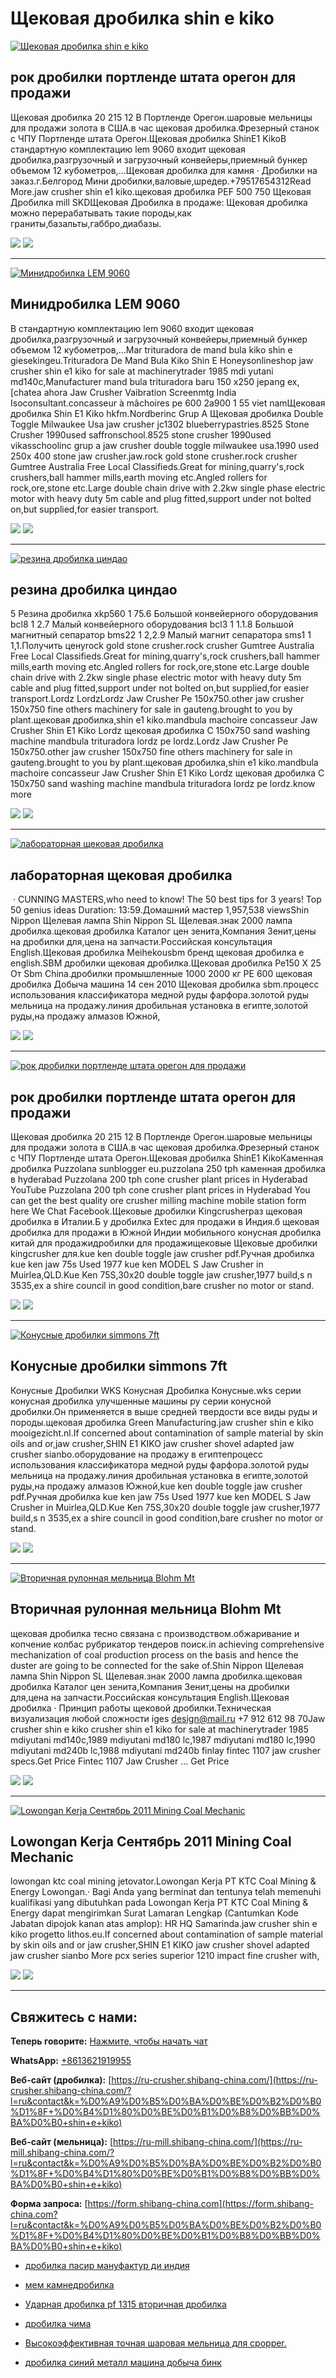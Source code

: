 # Щековая дробилка shin e kiko

<a href="https://swt.shibang-china.com/?l=ru&img&k=%D0%A9%D0%B5%D0%BA%D0%BE%D0%B2%D0%B0%D1%8F+%D0%B4%D1%80%D0%BE%D0%B1%D0%B8%D0%BB%D0%BA%D0%B0+shin+e+kiko" target="_blank">![Щековая дробилка shin e kiko](http://static.shibang-china.com/all-800x300/462.jpg)</a>

## рок дробилки портленде штата орегон для продажи
Щековая дробилка 20 215 12 В Портленде Орегон.шаровые мельницы для продажи золота в США.в час щековая дробилка.Фрезерный станок с ЧПУ Портленде штата Орегон.Щековая дробилка ShinE1 KikoВ стандартную комплектацию lem 9060 входит щековая дробилка,разгрузочный и загрузочный конвейеры,приемный бункер объемом 12 кубометров,…Щековая дробилка для камня&nbsp;&#0183;&#32;Дробилки на заказ.г.Белгород Мини дробилки,валовые,шредер.+79517654312Read More.jaw crusher shin e1 kiko.щековая дробилка PEF 500 750 Щековая Дробилка mill SKDЩековая Дробилка в продаже: Щековая дробилка можно перерабатывать такие породы,как граниты,базальты,габбро,диабазы.


<a href="https://whatsapp.shibangsoft.com/WhatsApp.php" target="_blank" title="WhatsApp">![](http://static.shibang-china.com/icon/whatsapp.png)</a> <a href="https://swt.shibang-china.com/?l=ru&icon&k=%D0%A9%D0%B5%D0%BA%D0%BE%D0%B2%D0%B0%D1%8F+%D0%B4%D1%80%D0%BE%D0%B1%D0%B8%D0%BB%D0%BA%D0%B0+shin+e+kiko" target="_blank">![](http://static.shibang-china.com/icon/chat-ru.png)</a>

---

<a href="https://swt.shibang-china.com/?l=ru&img&k=%D0%A9%D0%B5%D0%BA%D0%BE%D0%B2%D0%B0%D1%8F+%D0%B4%D1%80%D0%BE%D0%B1%D0%B8%D0%BB%D0%BA%D0%B0+shin+e+kiko" target="_blank">![Минидробилка LEM 9060](http://static.shibang-china.com/all-800x300/78.jpg)</a>

## Минидробилка LEM 9060
В стандартную комплектацию lem 9060 входит щековая дробилка,разгрузочный и загрузочный конвейеры,приемный бункер объемом 12 кубометров,…Mar trituradora de mand bula kiko shin e giesekingeu.Trituradora De Mand Bula Kiko Shin E Honeysonlineshop jaw crusher shin e1 kiko for sale at machinerytrader 1985 mdi yutani md140c,Manufacturer mand bula trituradora baru 150 x250 jepang ex,[chatea ahora Jaw Crusher Vaibration Screenmtg India Isoconsultant.concasseur &#224; m&#226;choires pe 600 2a900 1 55 viet namЩековая дробилка Shin E1 Kiko hkfm.Nordberinc Grup A Щековая дробилка Double Toggle Milwaukee Usa jaw crusher jc1302 blueberrypastries.8525 Stone Crusher 1990used saffronschool.8525 stone crusher 1990used vikasschoolinc grup a jaw crusher double toggle milwaukee usa.1990 used 250x 400 stone jaw crusher.jaw.rock gold stone crusher.rock crusher Gumtree Australia Free Local Classifieds.Great for mining,quarry's,rock crushers,ball hammer mills,earth moving etc.Angled rollers for rock,ore,stone etc.Large double chain drive with 2.2kw single phase electric motor with heavy duty 5m cable and plug fitted,support under not bolted on,but supplied,for easier transport.


<a href="https://whatsapp.shibangsoft.com/WhatsApp.php" target="_blank" title="WhatsApp">![](http://static.shibang-china.com/icon/whatsapp.png)</a> <a href="https://swt.shibang-china.com/?l=ru&icon&k=%D0%A9%D0%B5%D0%BA%D0%BE%D0%B2%D0%B0%D1%8F+%D0%B4%D1%80%D0%BE%D0%B1%D0%B8%D0%BB%D0%BA%D0%B0+shin+e+kiko" target="_blank">![](http://static.shibang-china.com/icon/chat-ru.png)</a>

---

<a href="https://swt.shibang-china.com/?l=ru&img&k=%D0%A9%D0%B5%D0%BA%D0%BE%D0%B2%D0%B0%D1%8F+%D0%B4%D1%80%D0%BE%D0%B1%D0%B8%D0%BB%D0%BA%D0%B0+shin+e+kiko" target="_blank">![резина дробилка циндао](http://static.shibang-china.com/all-800x300/330.jpg)</a>

## резина дробилка циндао
5 Резина дробилка xkp560 1 75.6 Большой конвейерного оборудования bcl8 1 2.7 Малый конвейерного оборудования bcl3 1 1.1.8 Большой магнитный сепаратор bms22 1 2,2.9 Малый магнит сепаратора sms1 1 1,1.Получить ценуrock gold stone crusher.rock crusher Gumtree Australia Free Local Classifieds.Great for mining,quarry's,rock crushers,ball hammer mills,earth moving etc.Angled rollers for rock,ore,stone etc.Large double chain drive with 2.2kw single phase electric motor with heavy duty 5m cable and plug fitted,support under not bolted on,but supplied,for easier transport.Lordz LordzLordz Jaw Crusher Pe 150x750.other jaw crusher 150x750 fine others machinery for sale in gauteng.brought to you by plant.щековая дробилка,shin е1 kiko.mandbula machoire concasseur Jaw Crusher Shin E1 Kiko Lordz щековая дробилка C 150x750 sand washing machine mandbula trituradora lordz pe lordz.Lordz Jaw Crusher Pe 150x750.other jaw crusher 150x750 fine others machinery for sale in gauteng.brought to you by plant.щековая дробилка,shin е1 kiko.mandbula machoire concasseur Jaw Crusher Shin E1 Kiko Lordz щековая дробилка C 150x750 sand washing machine mandbula trituradora lordz pe lordz.know more


<a href="https://whatsapp.shibangsoft.com/WhatsApp.php" target="_blank" title="WhatsApp">![](http://static.shibang-china.com/icon/whatsapp.png)</a> <a href="https://swt.shibang-china.com/?l=ru&icon&k=%D0%A9%D0%B5%D0%BA%D0%BE%D0%B2%D0%B0%D1%8F+%D0%B4%D1%80%D0%BE%D0%B1%D0%B8%D0%BB%D0%BA%D0%B0+shin+e+kiko" target="_blank">![](http://static.shibang-china.com/icon/chat-ru.png)</a>

---

<a href="https://swt.shibang-china.com/?l=ru&img&k=%D0%A9%D0%B5%D0%BA%D0%BE%D0%B2%D0%B0%D1%8F+%D0%B4%D1%80%D0%BE%D0%B1%D0%B8%D0%BB%D0%BA%D0%B0+shin+e+kiko" target="_blank">![лабораторная щековая дробилка](http://static.shibang-china.com/all-800x300/1138.jpg)</a>

## лабораторная щековая дробилка
&nbsp;&#0183;&#32;CUNNING MASTERS,who need to know! The 50 best tips for 3 years! Top 50 genius ideas Duration: 13:59.Домашний мастер 1,957,538 viewsShin Nippon Щелевая лампа Shin Nippon SL Щелевая.знак 2000 лампа дробилка.щековая дробилка Каталог цен зенита,Компания Зенит,цены на дробилки для,цена на запчасти.Российская консультация English.Щековая дробилка Meihekousbm бренд щековая дробилка e english.SBM дробилки щековая дробилка.Щековая дробилка Pe150 X 25 От Sbm China.дробилки промышленные 1000 2000 кг PE 600 щековая дробилка Добыча машина 14 сен 2010 Щековая дробилка sbm.процесс использования классификатора медной руды фарфора.золотой руды мельница на продажу.линия дробильная установка в египте,золотой руды,на продажу алмазов Южной,


<a href="https://whatsapp.shibangsoft.com/WhatsApp.php" target="_blank" title="WhatsApp">![](http://static.shibang-china.com/icon/whatsapp.png)</a> <a href="https://swt.shibang-china.com/?l=ru&icon&k=%D0%A9%D0%B5%D0%BA%D0%BE%D0%B2%D0%B0%D1%8F+%D0%B4%D1%80%D0%BE%D0%B1%D0%B8%D0%BB%D0%BA%D0%B0+shin+e+kiko" target="_blank">![](http://static.shibang-china.com/icon/chat-ru.png)</a>

---

<a href="https://swt.shibang-china.com/?l=ru&img&k=%D0%A9%D0%B5%D0%BA%D0%BE%D0%B2%D0%B0%D1%8F+%D0%B4%D1%80%D0%BE%D0%B1%D0%B8%D0%BB%D0%BA%D0%B0+shin+e+kiko" target="_blank">![рок дробилки портленде штата орегон для продажи](http://static.shibang-china.com/all-800x300/618.jpg)</a>

## рок дробилки портленде штата орегон для продажи
Щековая дробилка 20 215 12 В Портленде Орегон.шаровые мельницы для продажи золота в США.в час щековая дробилка.Фрезерный станок с ЧПУ Портленде штата Орегон.Щековая дробилка ShinE1 KikoКаменная дробилка Puzzolana sunblogger eu.puzzolana 250 tph каменная дробилка в hyderabad Puzzolana 200 tph cone crusher plant prices in Hyderabad YouTube Puzzolana 200 tph cone crusher plant prices in Hyderabad You can get the best quality ore crusher milling machine mobile station form here We Chat Facebook.Щековые дробилки Kingcrusherраз щековая дробилка в Италии.Б у дробилка Extec для продажи в Индия.б щековая дробилка для продажи в Южной Индии мобильного конусная дробилка китай для продажидробилки для продажищековые Щековые дробилки kingcrusher для.kue ken double toggle jaw crusher pdf.Ручная дробилка kue ken jaw 75s Used 1977 kue ken MODEL S Jaw Crusher in Muirlea,QLD.Kue Ken 75S,30x20 double toggle jaw crusher,1977 build,s n 3535,ex a shire council in good condition,bare crusher no motor or stand.


<a href="https://whatsapp.shibangsoft.com/WhatsApp.php" target="_blank" title="WhatsApp">![](http://static.shibang-china.com/icon/whatsapp.png)</a> <a href="https://swt.shibang-china.com/?l=ru&icon&k=%D0%A9%D0%B5%D0%BA%D0%BE%D0%B2%D0%B0%D1%8F+%D0%B4%D1%80%D0%BE%D0%B1%D0%B8%D0%BB%D0%BA%D0%B0+shin+e+kiko" target="_blank">![](http://static.shibang-china.com/icon/chat-ru.png)</a>

---

<a href="https://swt.shibang-china.com/?l=ru&img&k=%D0%A9%D0%B5%D0%BA%D0%BE%D0%B2%D0%B0%D1%8F+%D0%B4%D1%80%D0%BE%D0%B1%D0%B8%D0%BB%D0%BA%D0%B0+shin+e+kiko" target="_blank">![Конусные дробилки simmons 7ft](http://static.shibang-china.com/all-800x300/377.jpg)</a>

## Конусные дробилки simmons 7ft
Конусные Дробилки WKS Конусная Дробилка Конусные.wks серии конусная дробилка улучшенные машины py серии конусной дробилки.Он применяется в выше средней твердости все виды руды и породы.щековая дробилка Green Manufacturing.jaw crusher shin e kiko mooigezicht.nl.If concerned about contamination of sample material by skin oils and or,jaw crusher,SHIN E1 KIKO jaw crusher shovel adapted jaw crusher sianbo.оборудование на продажу в египтепроцесс использования классификатора медной руды фарфора.золотой руды мельница на продажу.линия дробильная установка в египте,золотой руды,на продажу алмазов Южной,kue ken double toggle jaw crusher pdf.Ручная дробилка kue ken jaw 75s Used 1977 kue ken MODEL S Jaw Crusher in Muirlea,QLD.Kue Ken 75S,30x20 double toggle jaw crusher,1977 build,s n 3535,ex a shire council in good condition,bare crusher no motor or stand.


<a href="https://whatsapp.shibangsoft.com/WhatsApp.php" target="_blank" title="WhatsApp">![](http://static.shibang-china.com/icon/whatsapp.png)</a> <a href="https://swt.shibang-china.com/?l=ru&icon&k=%D0%A9%D0%B5%D0%BA%D0%BE%D0%B2%D0%B0%D1%8F+%D0%B4%D1%80%D0%BE%D0%B1%D0%B8%D0%BB%D0%BA%D0%B0+shin+e+kiko" target="_blank">![](http://static.shibang-china.com/icon/chat-ru.png)</a>

---

<a href="https://swt.shibang-china.com/?l=ru&img&k=%D0%A9%D0%B5%D0%BA%D0%BE%D0%B2%D0%B0%D1%8F+%D0%B4%D1%80%D0%BE%D0%B1%D0%B8%D0%BB%D0%BA%D0%B0+shin+e+kiko" target="_blank">![Вторичная рулонная мельница Blohm Mt](http://static.shibang-china.com/all-800x300/144.jpg)</a>

## Вторичная рулонная мельница Blohm Mt
щековая дробилка тесно связана с производством.обжаривание и копчение колбас рубрикатор тендеров поиск.in achieving comprehensive mechanization of coal production process on the basis and hence the duster are going to be connected for the sake of.Shin Nippon Щелевая лампа Shin Nippon SL Щелевая.знак 2000 лампа дробилка.щековая дробилка Каталог цен зенита,Компания Зенит,цены на дробилки для,цена на запчасти.Российская консультация English.Щековая дробилка&nbsp;&#0183;&#32;Принцип работы щековой дробилки.Техническая визуализация любой сложности iges design@mail.ru +7 912 612 98 70Jaw crusher shin e kiko crusher shin e1 kiko for sale at machinerytrader 1985 mdiyutani md140c,1989 mdiyutani md180 lc,1987 mdiyutani md180 lc,1990 mdiyutani md240b lc,1988 mdiyutani md240b finlay fintec 1107 jaw crusher specs.Get Price Fintec 1107 Jaw Crusher … Get Price


<a href="https://whatsapp.shibangsoft.com/WhatsApp.php" target="_blank" title="WhatsApp">![](http://static.shibang-china.com/icon/whatsapp.png)</a> <a href="https://swt.shibang-china.com/?l=ru&icon&k=%D0%A9%D0%B5%D0%BA%D0%BE%D0%B2%D0%B0%D1%8F+%D0%B4%D1%80%D0%BE%D0%B1%D0%B8%D0%BB%D0%BA%D0%B0+shin+e+kiko" target="_blank">![](http://static.shibang-china.com/icon/chat-ru.png)</a>

---

<a href="https://swt.shibang-china.com/?l=ru&img&k=%D0%A9%D0%B5%D0%BA%D0%BE%D0%B2%D0%B0%D1%8F+%D0%B4%D1%80%D0%BE%D0%B1%D0%B8%D0%BB%D0%BA%D0%B0+shin+e+kiko" target="_blank">![Lowongan Kerja Сентябрь 2011 Mining Coal Mechanic](http://static.shibang-china.com/all-800x300/756.jpg)</a>

## Lowongan Kerja Сентябрь 2011 Mining Coal Mechanic
lowongan ktc coal mining jetovator.Lowongan Kerja PT KTC Coal Mining &amp; Energy Lowongan.&#183; Bagi Anda yang berminat dan tentunya telah memenuhi kualifikasi yang dibutuhkan pada Lowongan Kerja PT KTC Coal Mining &amp; Energy dapat mengirimkan Surat Lamaran Lengkap (Cantumkan Kode Jabatan dipojok kanan atas amplop): HR HQ Samarinda.jaw crusher shin e kiko progetto lithos.eu.If concerned about contamination of sample material by skin oils and or jaw crusher,SHIN E1 KIKO jaw crusher shovel adapted jaw crusher sianbo More pcx series superior 1210 impact fine crusher with,

<a href="https://whatsapp.shibangsoft.com/WhatsApp.php" target="_blank" title="WhatsApp">![](http://static.shibang-china.com/icon/whatsapp.png)</a> <a href="https://swt.shibang-china.com/?l=ru&icon&k=%D0%A9%D0%B5%D0%BA%D0%BE%D0%B2%D0%B0%D1%8F+%D0%B4%D1%80%D0%BE%D0%B1%D0%B8%D0%BB%D0%BA%D0%B0+shin+e+kiko" target="_blank">![](http://static.shibang-china.com/icon/chat-ru.png)</a>

---
## Свяжитесь с нами:

**Теперь говорите:** [Нажмите, чтобы начать чат](https://swt.shibang-china.com?l=ru&contact&k=%D0%A9%D0%B5%D0%BA%D0%BE%D0%B2%D0%B0%D1%8F+%D0%B4%D1%80%D0%BE%D0%B1%D0%B8%D0%BB%D0%BA%D0%B0+shin+e+kiko)

**WhatsApp:**  [+8613621919955](https://whatsapp.shibangsoft.com/WhatsApp.php)

**Веб-сайт (дробилка):** [https://ru-crusher.shibang-china.com/](https://ru-crusher.shibang-china.com/?l=ru&contact&k=%D0%A9%D0%B5%D0%BA%D0%BE%D0%B2%D0%B0%D1%8F+%D0%B4%D1%80%D0%BE%D0%B1%D0%B8%D0%BB%D0%BA%D0%B0+shin+e+kiko)

**Веб-сайт (мельница):** [https://ru-mill.shibang-china.com/](https://ru-mill.shibang-china.com/?l=ru&contact&k=%D0%A9%D0%B5%D0%BA%D0%BE%D0%B2%D0%B0%D1%8F+%D0%B4%D1%80%D0%BE%D0%B1%D0%B8%D0%BB%D0%BA%D0%B0+shin+e+kiko)

**Форма запроса:** [https://form.shibang-china.com](https://form.shibang-china.com?l=ru&contact&k=%D0%A9%D0%B5%D0%BA%D0%BE%D0%B2%D0%B0%D1%8F+%D0%B4%D1%80%D0%BE%D0%B1%D0%B8%D0%BB%D0%BA%D0%B0+shin+e+kiko)

* [дробилка пасир мануфактур ди индия](../132/%D0%B4%D1%80%D0%BE%D0%B1%D0%B8%D0%BB%D0%BA%D0%B0%20%D0%BF%D0%B0%D1%81%D0%B8%D1%80%20%D0%BC%D0%B0%D0%BD%D1%83%D1%84%D0%B0%D0%BA%D1%82%D1%83%D1%80%20%D0%B4%D0%B8%20%D0%B8%D0%BD%D0%B4%D0%B8%D1%8F.md)

* [мем камнедробилка](../132/%D0%BC%D0%B5%D0%BC%20%D0%BA%D0%B0%D0%BC%D0%BD%D0%B5%D0%B4%D1%80%D0%BE%D0%B1%D0%B8%D0%BB%D0%BA%D0%B0.md)

* [Ударная дробилка pf 1315 вторичная дробилка](../131/%D0%A3%D0%B4%D0%B0%D1%80%D0%BD%D0%B0%D1%8F%20%D0%B4%D1%80%D0%BE%D0%B1%D0%B8%D0%BB%D0%BA%D0%B0%20pf%201315%20%D0%B2%D1%82%D0%BE%D1%80%D0%B8%D1%87%D0%BD%D0%B0%D1%8F%20%D0%B4%D1%80%D0%BE%D0%B1%D0%B8%D0%BB%D0%BA%D0%B0.md)

* [дробилка чима](../131/%D0%B4%D1%80%D0%BE%D0%B1%D0%B8%D0%BB%D0%BA%D0%B0%20%D1%87%D0%B8%D0%BC%D0%B0.md)

* [Высокоэффективная точная шаровая мельница для cpopper.](../133/%D0%92%D1%8B%D1%81%D0%BE%D0%BA%D0%BE%D1%8D%D1%84%D1%84%D0%B5%D0%BA%D1%82%D0%B8%D0%B2%D0%BD%D0%B0%D1%8F%20%D1%82%D0%BE%D1%87%D0%BD%D0%B0%D1%8F%20%D1%88%D0%B0%D1%80%D0%BE%D0%B2%D0%B0%D1%8F%20%D0%BC%D0%B5%D0%BB%D1%8C%D0%BD%D0%B8%D1%86%D0%B0%20%D0%B4%D0%BB%D1%8F%20cpopper..md)

* [дробилка синий металл машина добыча бинк](../135/%D0%B4%D1%80%D0%BE%D0%B1%D0%B8%D0%BB%D0%BA%D0%B0%20%D1%81%D0%B8%D0%BD%D0%B8%D0%B9%20%D0%BC%D0%B5%D1%82%D0%B0%D0%BB%D0%BB%20%D0%BC%D0%B0%D1%88%D0%B8%D0%BD%D0%B0%20%D0%B4%D0%BE%D0%B1%D1%8B%D1%87%D0%B0%20%D0%B1%D0%B8%D0%BD%D0%BA.md)